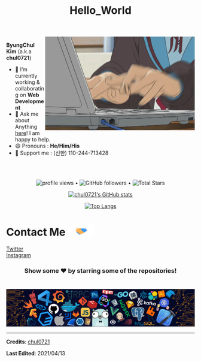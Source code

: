 <h1 align="center">
  Hello_World
</h1>

<br/>
<br/>
<a target="_blank">
  <img align="right" height="250" width="400" alt="GIF" src="https://github.com/chul0721/chul0721/blob/master/programming.gif">
</a>

**ByungChul Kim** (a.k.a **chul0721**)

- 🔭 I’m currently working & collaborating on **Web Development**
- 💬 Ask me about Anything [here](https://github.com/chul0721/chul0721/issues/1)! I am happy to help.
- 😄 Pronouns : **He/Him/His**
- 🙋 Support me : (신한) 110-244-713428

<br/>
<br/>

<p align="center">
  <img src="https://gpvc.arturio.dev/chul0721" alt="profile views"> •  
  <img alt="GitHub followers" src="https://img.shields.io/github/followers/chul0721?label=Followers&style=social"> •   
  <img src="https://img.shields.io/github/stars/chul0721?label=Stars" alt="Total Stars">
</p>

<div align="center">
 
[![chul0721's GitHub stats](https://github-readme-stats.vercel.app/api?username=chul0721)](https://github.com/anuraghazra/github-readme-stats)

[![Top Langs](https://github-readme-stats.vercel.app/api/top-langs/?username=chul0721)](https://github.com/anuraghazra/github-readme-stats)

</div>

<!--END_SECTION:waka-->

<h1>
  Contact Me 
  <a target="_blank">
    <img src="https://github.com/chul0721/chul0721/blob/master/Handshake.gif" height="32px" style="max-width:100%;">
  </a>
</h1>
<a target="_blank" href="https://twitter.com/chul0721">Twitter</a> <br />
<a target="_blank" href="https://instagram.com/bottle___iron">Instagram</a> <br />

<div align="center">

### Show some ❤️ by starring some of the repositories!

</div>

#

![footer](https://github.com/chul0721/chul0721/blob/master/footer.png)


----

**Credits**: [chul0721](https://github.com/chul0721/)

**Last Edited**: 2021/04/13
